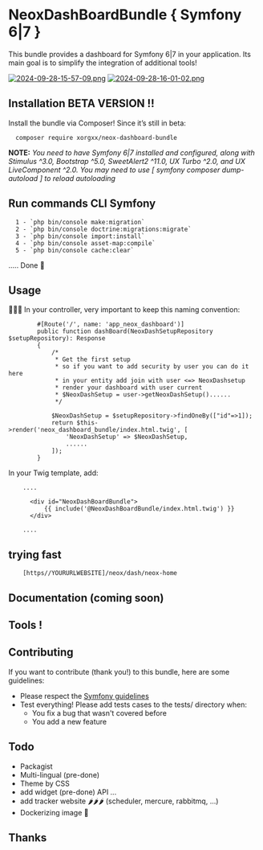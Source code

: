 # NeoxDashBoardBundle { Symfony 6|7 }
This bundle provides a dashboard for Symfony 6|7 in your application. 
Its main goal is to simplify the integration of additional tools!

[![2024-09-28-15-57-09.png](https://i.postimg.cc/VkRcGKtJ/2024-09-28-15-57-09.png)](https://postimg.cc/87j3sBtG)
[![2024-09-28-16-01-02.png](https://i.postimg.cc/13PQrk8x/2024-09-28-16-01-02.png)](https://postimg.cc/pp0421Qk)


## Installation BETA VERSION !!
Install the bundle via Composer! Since it’s still in beta:

````
  composer require xorgxx/neox-dashboard-bundle
````

**NOTE:** _You need to have Symfony 6|7 installed and configured, along with Stimulus ^3.0,
Bootstrap ^5.0, SweetAlert2 ^11.0, UX Turbo ^2.0, and UX LiveComponent ^2.0.  You may need to use [ symfony composer dump-autoload ] to reload autoloading_

## Run commands CLI Symfony
````
  1 - `php bin/console make:migration`
  2 - `php bin/console doctrine:migrations:migrate`
  3 - `php bin/console import:install`
  4 - `php bin/console asset-map:compile`
  5 - `php bin/console cache:clear`
````

 ..... Done 🎈

## Usage
🚨🚨🚨 In your controller, very important to keep this naming convention: 
````
        #[Route('/', name: 'app_neox_dashboard')]
        public function dashBoard(NeoxDashSetupRepository $setupRepository): Response
        {
            /*
             * Get the first setup
             * so if you want to add security by user you can do it here
             * in your entity add join with user <=> NeoxDashsetup
             * render your dashboard with user current
             * $NeoxDashSetup = user->getNeoxDashSetup()......
             */
             
            $NeoxDashSetup = $setupRepository->findOneBy(["id"=>1]);
            return $this->render('neox_dashboard_bundle/index.html.twig', [
                'NeoxDashSetup' => $NeoxDashSetup,
                ......
            ]);
        }
````

In your Twig template, add:
```twig
    ....
    
      <div id="NeoxDashBoardBundle">
          {{ include('@NeoxDashBoardBundle/index.html.twig') }}
      </div>
  
    ....
````
## trying fast 
```
    [https//YOURURLWEBSITE]/neox/dash/neox-home
```
## Documentation (coming soon)


## Tools !


## Contributing
If you want to contribute \(thank you!\) to this bundle, here are some guidelines:

* Please respect the [Symfony guidelines](http://symfony.com/doc/current/contributing/code/standards.html)
* Test everything! Please add tests cases to the tests/ directory when:
    * You fix a bug that wasn't covered before
    * You add a new feature
  
## Todo
* Packagist
* Multi-lingual (pre-done)
* Theme by CSS 
* add widget (pre-done) API ...
* add tracker website 🌶️🌶️🌶️ (scheduler, mercure, rabbitmq, ...)
* Dockerizing image 🐳

## Thanks